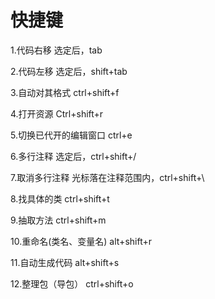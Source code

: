 # 快捷键 

1.代码右移				选定后，tab

2.代码左移				选定后，shift+tab

3.自动对其格式				ctrl+shift+f

4.打开资源				Ctrl+shift+r

5.切换已代开的编辑窗口		ctrl+e

6.多行注释				选定后，ctrl+shift+/    

7.取消多行注释				光标落在注释范围内，ctrl+shift+\

8.找具体的类				ctrl+shift+t

9.抽取方法				ctrl+shift+m

10.重命名(类名、变量名)		alt+shift+r

11.自动生成代码			alt+shift+s

12.整理包（导包）			ctrl+shift+o